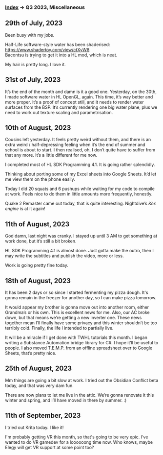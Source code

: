 
### [Index](../README.md) -> Q3 2023, Miscellaneous

## 29th of July, 2023
Been busy with my jobs.

Half-Life software-style water has been shaderised: https://www.shadertoy.com/view/ctXyW8  
Bacontsu is trying to get it into a HL mod, which is neat.

My hair is pretty long. I love it.

## 31st of July, 2023
It’s the end of the month and damn is it a good one. Yesterday, on the 30th, I made software water in HL OpenGL, again. This time, it’s way better and more proper. It’s a proof of concept still, and it needs to render water surfaces from the BSP. It’s currently rendering one big water plane, plus we need to work out texture scaling and parametrisation.

## 10th of August, 2023
Cousins left yesterday. It feels pretty weird without them, and there is an extra weird / half-depressing feeling when it’s the end of summer and school is about to start. I then realised, oh, I don’t quite have to suffer from that any more. It’s a little different for me now.

I completed most of HL SDK Programming 4.1. It is going rather splendidly.

Thinking about porting some of my Excel sheets into Google Sheets. It’d let me view them on the phone easily.

Today I did 20 squats and 6 pushups while waiting for my code to compile at work. Feels nice to do them in little amounts more frequently, honestly.

Quake 2 Remaster came out today, that is quite interesting. Nightdive’s *Kex engine* is at it again!

## 11th of August, 2023
God damn, last night was cranky. I stayed up until 3 AM to get something at work done, but it’s still a bit broken.

HL SDK Programming 4.1 is almost done. Just gotta make the outro, then I may write the subtitles and publish the video, more or less.

Work is going pretty fine today.

## 18th of August, 2023
It has been 2 days or so since I started fermenting my pizza dough. It's gonna remain in the freezer for another day, so I can make pizza tomorrow.

It would appear my brother is gonna move out into another room, either Grandma’s or his own. This is excellent news for me. Also, our AC broke down, but that means we’re getting a new inverter one. These news together mean I’ll finally have some privacy and this winter shouldn’t be too terribly cold. Finally, the life I intended to partially live.

It will be a miracle if I get done with TWHL tutorials this month. I began writing a Substance Automation bridge library for C#. I hope it’ll be useful to people. I also moved T.E.M.P. from an offline spreadsheet over to Google Sheets, that’s pretty nice.

## 25th of August, 2023
Mm things are going a bit slow at work. I tried out the Obsidian Conflict beta today, and that was very dam fun.

There are now plans to let me live in the attic. We’re gonna renovate it this winter and spring, and I’ll have moved in there by summer. :)

## 11th of September, 2023

I tried out Krita today. I like it!

I'm probably getting VR this month, so that's going to be very epic. I've wanted to do VR gamedev for a loooooong time now. Who knows, maybe Elegy will get VR support at some point too?
